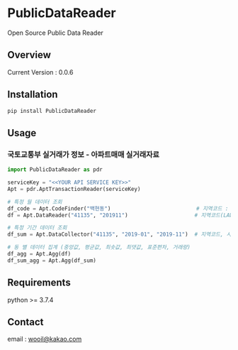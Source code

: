 # PublicDataReader
Open Source Public Data Reader

## Overview
Current Version : 0.0.6

## Installation
```bash
pip install PublicDataReader
```

## Usage
### 국토교통부 실거래가 정보 - 아파트매매 실거래자료

```python
import PublicDataReader as pdr

serviceKey = "<<YOUR API SERVICE KEY>>"
Apt = pdr.AptTransactionReader(serviceKey)

# 특정 월 데이터 조회
df_code = Apt.CodeFinder("백현동")                           # 지역코드 : 41135
df = Apt.DataReader("41135", "201911")                     # 지역코드(LAWD_CD), 계약월(DEAL_YMD)

# 특정 기간 데이터 조회
df_sum = Apt.DataCollector("41135", "2019-01", "2019-11")  # 지역코드, 시작 월, 종료 월

# 동 별 데이터 집계 (중앙값, 평균값, 최솟값, 최댓값, 표준편차, 거래량)
df_agg = Apt.Agg(df)
df_sum_agg = Apt.Agg(df_sum)
```

## Requirements
python >= 3.7.4

## Contact
email : wooil@kakao.com
